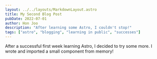```yaml
---
layout: ../../layouts/MarkdownLayout.astro
title: My Second Blog Post
pubDate: 2022-07-01
author: Hon Joo
description: "After learning some Astro, I couldn't stop!"
tags: ["astro", "blogging", "learning in public", "successes"]
---
```

After a successful first week learning Astro, I decided to try some more. I wrote and imported a small component from memory!